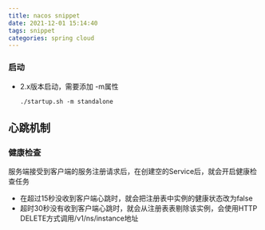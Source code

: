 ```yaml
---
title: nacos snippet
date: 2021-12-01 15:14:40
tags: snippet
categories: spring cloud
---
```


### 启动

- 2.x版本启动，需要添加 -m属性
  
  `./startup.sh -m standalone`

## 心跳机制



### 健康检查

服务端接受到客户端的服务注册请求后，在创建空的Service后，就会开启健康检查任务

- 在超过15秒没收到客户端心跳时，就会把注册表中实例的健康状态改为false
- 超时30秒没有收到客户端心跳时，就会从注册表表剔除该实例，会使用HTTP DELETE方式调用/v1/ns/instance地址